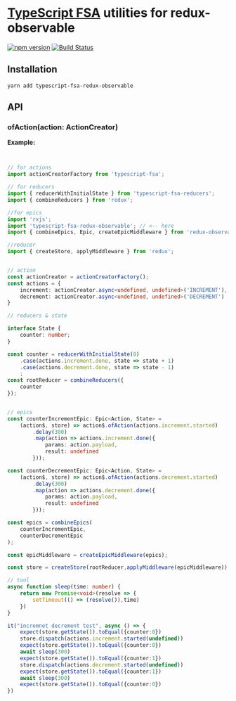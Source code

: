 # [TypeScript FSA](https://github.com/aikoven/typescript-fsa) utilities for redux-observable 

[![npm version](https://badge.fury.io/js/typescript-fsa-redux-observable.svg)](https://badge.fury.io/js/typescript-fsa-redux-observable)
[![Build Status](https://travis-ci.org/m0a/typescript-fsa-redux-observable.svg?branch=master)](https://travis-ci.org/m0a/typescript-fsa-redux-observable)
 
## Installation

```
yarn add typescript-fsa-redux-observable
```


## API

### ofAction(action: ActionCreator)

**Example:**

```ts


// for actions
import actionCreatorFactory from 'typescript-fsa';

// for reducers
import { reducerWithInitialState } from 'typescript-fsa-reducers';
import { combineReducers } from 'redux';

//for epics
import 'rxjs';
import 'typescript-fsa-redux-observable'; // <-- here
import { combineEpics, Epic, createEpicMiddleware } from 'redux-observable';

//reducer
import { createStore, applyMiddleware } from 'redux';


// action
const actionCreator = actionCreatorFactory();
const actions = {
    increment: actionCreator.async<undefined, undefined>('INCREMENT'),
    decrement: actionCreator.async<undefined, undefined>('DECREMENT')
}

// reducers & state

interface State {
    counter: number;
}

const counter = reducerWithInitialState(0)
    .case(actions.increment.done, state => state + 1)
    .case(actions.decrement.done, state => state - 1)
    ;
const rootReducer = combineReducers({
    counter
});


// epics
const counterIncrementEpic: Epic<Action, State> =
    (action$, store) => action$.ofAction(actions.increment.started)
        .delay(300)
        .map(action => actions.increment.done({
            params: action.payload,
            result: undefined
        }));

const counterDecrementEpic: Epic<Action, State> =
    (action$, store) => action$.ofAction(actions.decrement.started)
        .delay(300)
        .map(action => actions.decrement.done({
            params: action.payload,
            result: undefined
        }));

const epics = combineEpics(
    counterIncrementEpic,
    counterDecrementEpic
);

const epicMiddleware = createEpicMiddleware(epics);

const store = createStore(rootReducer,applyMiddleware(epicMiddleware))

// tool
async function sleep(time: number) {
    return new Promise<void>(resolve => {
        setTimeout(() => (resolve()),time)
    })
}

it("incremnet decrement test", async () => {
    expect(store.getState()).toEqual({counter:0})
    store.dispatch(actions.increment.started(undefined))
    expect(store.getState()).toEqual({counter:0})
    await sleep(300)
    expect(store.getState()).toEqual({counter:1})
    store.dispatch(actions.decrement.started(undefined))
    expect(store.getState()).toEqual({counter:1})
    await sleep(300)
    expect(store.getState()).toEqual({counter:0})
})

```
